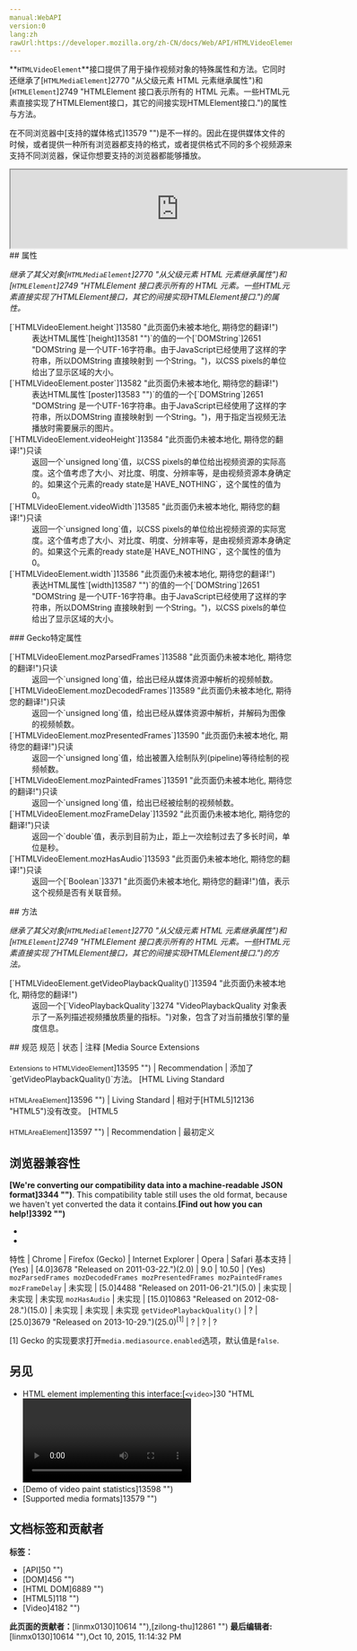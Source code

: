 ```yaml
---
manual:WebAPI
version:0
lang:zh
rawUrl:https://developer.mozilla.org/zh-CN/docs/Web/API/HTMLVideoElement
---
```







**`HTMLVideoElement`**接口提供了用于操作视频对象的特殊属性和方法。它同时还继承了[`HTMLMediaElement`]2770 "从父级元素 HTML 元素继承属性")和[`HTMLElement`]2749 "HTMLElement 接口表示所有的 HTML 元素。一些HTML元素直接实现了HTMLElement接口，其它的间接实现HTMLElement接口.")的属性与方法。



在不同浏览器中[支持的媒体格式]13579 "")是不一样的。因此在提供媒体文件的时候，或者提供一种所有浏览器都支持的格式，或者提供格式不同的多个视频源来支持不同浏览器，保证你想要支持的浏览器都能够播放。

<iframe src='https://mdn.mozillademos.org/zh-CN/docs/Web/API/HTMLVideoElement$samples/inheritance_diagram?revision=931715' width='600' height='140'></iframe>
## 属性<a name="属性"></a>


<em>继承了其父对象</em><em>[`HTMLMediaElement`]2770 "从父级元素 HTML 元素继承属性")和</em><em>[`HTMLElement`]2749 "HTMLElement 接口表示所有的 HTML 元素。一些HTML元素直接实现了HTMLElement接口，其它的间接实现HTMLElement接口.")的属性。</em>

<dl><dt>[`HTMLVideoElement.height`]13580 "此页面仍未被本地化, 期待您的翻译!")</dt><dd>表达HTML属性`[height]13581 "")`的值的一个[`DOMString`]2651 "DOMString 是一个UTF-16字符串。由于JavaScript已经使用了这样的字符串，所以DOMString 直接映射到 一个String。")，以CSS pixels的单位给出了显示区域的大小。</dd><dt>[`HTMLVideoElement.poster`]13582 "此页面仍未被本地化, 期待您的翻译!")</dt><dd>表达HTML属性`[poster]13583 "")`的值的一个[`DOMString`]2651 "DOMString 是一个UTF-16字符串。由于JavaScript已经使用了这样的字符串，所以DOMString 直接映射到 一个String。")，用于指定当视频无法播放时需要展示的图片。</dd><dt>[`HTMLVideoElement.videoHeight`]13584 "此页面仍未被本地化, 期待您的翻译!")只读</dt><dd>返回一个`unsigned long`值，以CSS pixels的单位给出视频资源的实际高度。这个值考虑了大小、对比度、明度、分辨率等，是由视频资源本身确定的。如果这个元素的ready state是`HAVE_NOTHING`，这个属性的值为0。</dd><dt>[`HTMLVideoElement.videoWidth`]13585 "此页面仍未被本地化, 期待您的翻译!")只读</dt><dd>返回一个`unsigned long`值，以CSS pixels的单位给出视频资源的实际宽度。这个值考虑了大小、对比度、明度、分辨率等，是由视频资源本身确定的。如果这个元素的ready state是`HAVE_NOTHING`，这个属性的值为0。</dd><dt>[`HTMLVideoElement.width`]13586 "此页面仍未被本地化, 期待您的翻译!")</dt><dd>表达HTML属性`[width]13587 "")`的值的一个[`DOMString`]2651 "DOMString 是一个UTF-16字符串。由于JavaScript已经使用了这样的字符串，所以DOMString 直接映射到 一个String。")，以CSS pixels的单位给出了显示区域的大小。</dd></dl>
### Gecko特定属性<a name="Gecko特定属性"></a>
<dl><dt>[`HTMLVideoElement.mozParsedFrames`]13588 "此页面仍未被本地化, 期待您的翻译!")只读<i></i></dt><dd>返回一个`unsigned long`值，给出已经从媒体资源中解析的视频帧数。</dd><dt>[`HTMLVideoElement.mozDecodedFrames`]13589 "此页面仍未被本地化, 期待您的翻译!")只读<i></i></dt><dd>返回一个`unsigned long`值，给出已经从媒体资源中解析，并解码为图像的视频帧数。</dd><dt>[`HTMLVideoElement.mozPresentedFrames`]13590 "此页面仍未被本地化, 期待您的翻译!")只读<i></i></dt><dd>返回一个`unsigned long`值，给出被置入绘制队列(pipeline)等待绘制的视频帧数。</dd><dt>[`HTMLVideoElement.mozPaintedFrames`]13591 "此页面仍未被本地化, 期待您的翻译!")只读<i></i></dt><dd>返回一个`unsigned long`值，给出已经被绘制的视频帧数。</dd><dt>[`HTMLVideoElement.mozFrameDelay`]13592 "此页面仍未被本地化, 期待您的翻译!")只读<i></i></dt><dd>返回一个`double`值，表示到目前为止，距上一次绘制过去了多长时间，单位是秒。</dd><dt>[`HTMLVideoElement.mozHasAudio`]13593 "此页面仍未被本地化, 期待您的翻译!")只读<i></i></dt><dd>返回一个[`Boolean`]3371 "此页面仍未被本地化, 期待您的翻译!")值，表示这个视频是否有关联音频。</dd></dl>
## 方法<a name="方法"></a>


<em>继承了其父对象</em><em>[`HTMLMediaElement`]2770 "从父级元素 HTML 元素继承属性")和</em><em>[`HTMLElement`]2749 "HTMLElement 接口表示所有的 HTML 元素。一些HTML元素直接实现了HTMLElement接口，其它的间接实现HTMLElement接口.")的方法。</em>

<dl><dt>[`HTMLVideoElement.getVideoPlaybackQuality()`]13594 "此页面仍未被本地化, 期待您的翻译!")<i></i></dt><dd>返回一个[`VideoPlaybackQuality`]3274 "VideoPlaybackQuality 对象表示了一系列描述视频播放质量的指标。")对象，包含了对当前播放引擎的量度信息。</dd></dl>
## 规范<a name="规范"></a>
规范 | 状态 | 注释 
[Media Source Extensions<br></br><small>Extensions to HTMLVideoElement</small>]13595 "") | Recommendation | 添加了`getVideoPlaybackQuality()`方法。 
[HTML Living Standard<br></br><small>HTMLAreaElement</small>]13596 "") | Living Standard | 相对于[HTML5]12136 "HTML5")没有改变。 
[HTML5<br></br><small>HTMLAreaElement</small>]13597 "") | Recommendation | 最初定义 


## 浏览器兼容性<a name="浏览器兼容性"></a>


**[We&#39;re converting our compatibility data into a machine-readable JSON format]3344 "")**. This compatibility table still uses the old format, because we haven&#39;t yet converted the data it contains.**[Find out how you can help!]3392 "")**


* 
* 
特性 | Chrome | Firefox (Gecko) | Internet Explorer | Opera | Safari 
基本支持 | (Yes) | [4.0]3678 "Released on 2011-03-22.")(2.0) | 9.0 | 10.50 | (Yes) 
`mozParsedFrames mozDecodedFrames mozPresentedFrames mozPaintedFrames mozFrameDelay`<i></i> | 未实现 | [5.0]4488 "Released on 2011-06-21.")(5.0) | 未实现 | 未实现 | 未实现 
`mozHasAudio`<i></i> | 未实现 | [15.0]10863 "Released on 2012-08-28.")(15.0) | 未实现 | 未实现 | 未实现 
`getVideoPlaybackQuality()`<i></i> | ? | [25.0]3679 "Released on 2013-10-29.")(25.0)<sup>[1]</sup> | ? | ? | ? 





[1] Gecko 的实现要求打开`media.mediasource.enabled`选项，默认值是`false`.


## 另见<a name="另见"></a>

* HTML element implementing this interface:[`<video>`]30 "HTML <video> 元素 用于在HTML或者XHTML文档中嵌入视频内容。").
* [Demo of video paint statistics]13598 "")
* [Supported media formats]13579 "")



## 文档标签和贡献者
**标签：**
* [API]50 "")
* [DOM]456 "")
* [HTML DOM]6889 "")
* [HTML5]118 "")
* [Video]4182 "")

**此页面的贡献者：**[linmx0130]10614 ""),[zilong-thu]12861 "")
**最后编辑者:**[linmx0130]10614 ""),<time>Oct 10, 2015, 11:14:32 PM</time>


